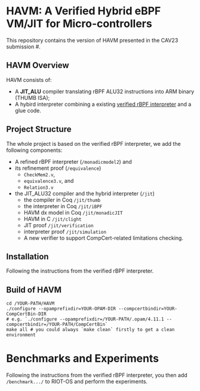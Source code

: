# HAVM: A Verified Hybrid eBPF VM/JIT for Micro-controllers

This repository contains the version of HAVM presented in the CAV23 submission #.

## HAVM Overview

HAVM consists of:
- A **JIT_ALU** compiler translating rBPF ALU32 instructions into ARM binary (THUMB ISA);
- A hybird interpreter combining a existing [verified rBPF interpreter](https://gitlab.inria.fr/syuan/rbpf-dx/-/tree/CAV22-AE) and a glue code.

## Project Structure

The whole project is based on the verified rBPF interpreter, we add the following components:

- A refined rBPF interpreter (`/monadicmodel2`) and 
- its refinement proof (`/equivalence`)
  + `CheckMem2.v`, 
  + `equivalence3.v`, and 
  + `Relation3.v`
- the JIT_ALU32 compiler and the hybrid interpreter (`/jit`)
  + the compiler in Coq `/jit/thumb` 
  + the interpreter in Coq `/jit/iBPF` 
  + HAVM dx model in Coq `/jit/monadicJIT` 
  + HAVM in C `/jit/clight` 
  + JIT proof `/jit/verification`
  + interpreter proof `/jit/simulation`
  + A new verifier to support CompCert-related limitations checking.
  
## Installation
Following the instructions from the verified rBPF interpreter.

## Build of HAVM

```shell
cd /YOUR-PATH/HAVM
./configure --opamprefixdir=YOUR-OPAM-DIR --compcertbindir=YOUR-CompCertBin-DIR
# e.g. `./configure --opamprefixdir=/YOUR-PATH/.opam/4.11.1 --compcertbindir=/YOUR-PATH/CompCertBin`
make all # you could always `make clean` firstly to get a clean environment
```
# Benchmarks and Experiments
Following the instructions from the verified rBPF interpreter, you then add `/benchmark.../` to RIOT-OS and perform the experiments.

